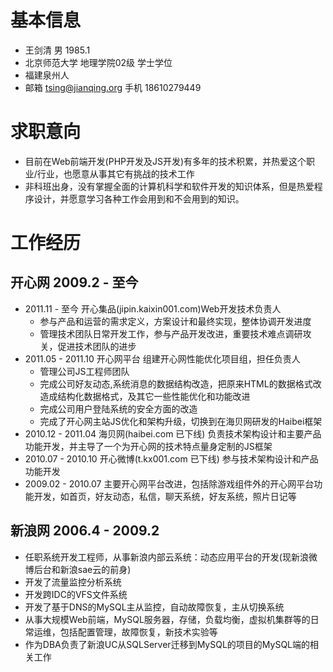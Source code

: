 # 基本信息
- 王剑清 男 1985.1
- 北京师范大学 地理学院02级 学士学位
- 福建泉州人
- 邮箱 tsing@jianqing.org 手机 18610279449

# 求职意向
- 目前在Web前端开发(PHP开发及JS开发)有多年的技术积累，并热爱这个职业/行业，也愿意从事其它有挑战的技术工作
- 非科班出身，没有掌握全面的计算机科学和软件开发的知识体系，但是热爱程序设计，并愿意学习各种工作会用到和不会用到的知识。

# 工作经历
## 开心网 2009.2 - 至今
- 2011.11 - 至今 开心集品(jipin.kaixin001.com)Web开发技术负责人
  - 参与产品和运营的需求定义，方案设计和最终实现，整体协调开发进度
  - 管理技术团队日常开发工作，参与产品开发改进，重要技术难点调研攻关，促进技术团队的进步
- 2011.05 - 2011.10 开心网平台 组建开心网性能优化项目组，担任负责人
  - 管理公司JS工程师团队
  - 完成公司好友动态,系统消息的数据结构改造，把原来HTML的数据格式改造成结构化数据格式，及其它一些性能优化和功能改进
  - 完成公司用户登陆系统的安全方面的改造
  - 完成了开心网主站JS优化和架构升级，切换到在海贝网研发的Haibei框架
- 2010.12 - 2011.04 海贝网(haibei.com 已下线) 负责技术架构设计和主要产品功能开发，并主导了一个为开心网的技术特点量身定制的JS框架
- 2010.07 - 2010.10 开心微博(t.kx001.com 已下线) 参与技术架构设计和产品功能开发
- 2009.02 - 2010.07 主要开心网平台改进，包括除游戏组件外的开心网平台功能开发，如首页，好友动态，私信，聊天系统，好友系统，照片日记等

## 新浪网 2006.4 - 2009.2
- 任职系统开发工程师，从事新浪内部云系统：动态应用平台的开发(现新浪微博后台和新浪sae云的前身)
- 开发了流量监控分析系统
- 开发跨IDC的VFS文件系统
- 开发了基于DNS的MySQL主从监控，自动故障恢复，主从切换系统
- 从事大规模Web前端，MySQL服务器，存储，负载均衡，虚拟机集群等的日常运维，包括配置管理，故障恢复，新技术实验等
- 作为DBA负责了新浪UC从SQLServer迁移到MySQL的项目的MySQL端的相关工作
